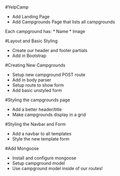 #YelpCamp

* Add Landing Page
* Add Campgrounds Page that lists all campgrounds


Each campground has:
    * Name
    * Image
    
#Layout and Basic Styling

* Create our header and footer partials
* Add in Bootstrap



#Creating New Campgrounds
* Setup new campground POST route
* Add in body parser
* Setup route to show form
* Add basic unstyled form


#Styling the campgrounds page

* Add a better header/title
* Make campgrounds display in a grid

#Styling the Navbar and Form

* Add a navbar to all templates
* Style the new template form


#Add Mongoose

* Install and configure mongoose
* Setup campground model
* Use campground model inside of our routes!